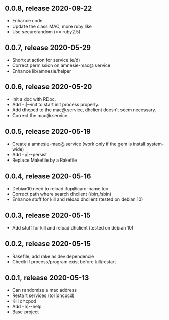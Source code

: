 ## 0.0.8, release 2020-09-22
* Enhance code
* Update the class MAC, more ruby like
* Use securerandom (>= ruby2.5)

## 0.0.7, release 2020-05-29
* Shortcut action for service (e/d) 
* Correct permission on amnesie-mac@.service
* Enhance lib/amnesie/helper

## 0.0.6, release 2020-05-20
* Init a doc with RDoc.
* Add -i|--init to start init process properly.
* Add dhcpcd to the mac@.service, dhclient doesn't seem necessary.
* Correct the mac@.service.

## 0.0.5, release 2020-05-19
* Create a amnesie-mac@.service (work only if the gem is install system-wide)
* Add -p|--persist
* Replace Makefile by a Rakefile

## 0.0.4, release 2020-05-16
* Debian10 need to reload ifup@card-name too
* Correct path where search dhclient (/bin,/sbin)
* Enhance stuff for kill and reload dhclient (tested on debian 10)

## 0.0.3, release 2020-05-15
* Add stuff for kill and reload dhclient (tested on debian 10)

## 0.0.2, release 2020-05-15
* Rakefile, add rake as dev dependencie
* Check if process/program exist before kill/restart

## 0.0.1, release 2020-05-13
* Can randomize a mac address
* Restart services (tor|dhcpcd)
* Kill dhcpcd
* Add -h|--help
* Base project
